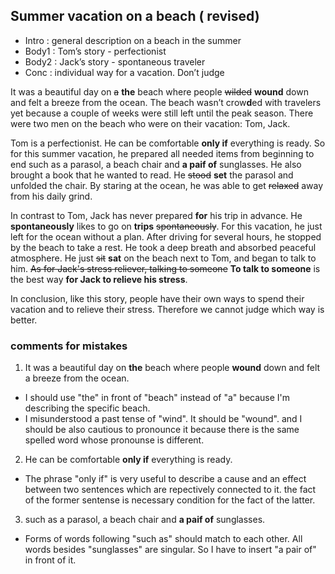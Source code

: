 ## Summer vacation on a beach ( revised)

- Intro : general description on a beach in the summer
- Body1 : Tom’s story - perfectionist
- Body2 : Jack’s story - spontaneous traveler
- Conc : individual way for a vacation. Don’t judge

It was a beautiful day on ~~a~~ **the** beach where people ~~wilded~~ **wound** down and felt a breeze from the ocean. The beach wasn’t crow**d**ed with travelers yet because a couple of weeks were still left until the peak season. There were two men on the beach who were on their vacation: Tom, Jack.

Tom is a perfectionist. He can be comfortable **only if** everything is ready. So for this summer vacation, he prepared all needed items from beginning to end such as a parasol, a beach chair and **a paif of** sunglasses. He also brought a book that he wanted to read. He ~~stood~~ **set** the parasol and unfolded the chair. By staring at the ocean, he was able to get ~~relaxed~~ away from his daily grind.

In contrast to Tom, Jack has never prepared **for** his trip in advance. He **spontaneously** likes to go on **trips** ~~spontaneously~~. For this vacation, he just left for the ocean without a plan. After driving for several hours, he stopped by the beach to take a rest. He took a deep breath and absorbed peaceful atmosphere. He just ~~sit~~ **sat** on the beach next to Tom, and began to talk to him. ~~As for Jack's stress reliever, talking to someone~~ **To talk to someone** is the best way **for Jack to relieve his stress**.

In conclusion, like this story, people have their own ways to spend their vacation and to relieve their stress. Therefore we cannot judge which way is better. 


### comments for mistakes 

1. It was a beautiful day on **the** beach where people **wound** down and felt a breeze from the ocean.

- I should use "the" in front of "beach" instead of "a" because I'm describing the specific beach. 
- I misunderstood a past tense of "wind". It should be "wound". and I should be also cautious to pronounce it because there is the same spelled word whose pronounse is different.

2. He can be comfortable **only if** everything is ready.
- The phrase "only if" is very useful to describe a cause and an effect between two sentences which are repectively connected to it. the fact of the former sentense is necessary condition for the fact of the latter. 

3. such as a parasol, a beach chair and **a paif of** sunglasses.
- Forms of words following "such as" should match to each other. All words besides "sunglasses" are singular. So I have to insert "a pair of" in front of it.




